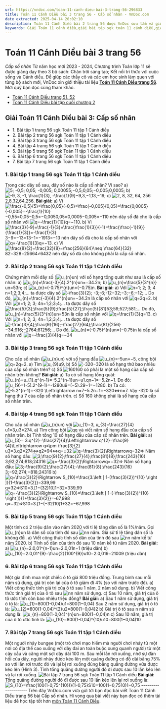```yaml
---
url: https://vndoc.com/toan-11-canh-dieu-bai-3-trang-56-296833
title: Toán 11 Cánh Diều bài 3 trang 56 - Cấp số nhân - VnDoc.com
date_extracted: 2025-04-14 20:02:10
description: Toán 11 Cánh Diều bài 2 trang 56 được VnDoc sưu tầm và giới thiệu với lời giải chi tiết, rõ ràng theo khung chương trình sách giáo khoa Toán 11 Cánh diều. Mời các em cùng tham khảo để nắm được nội dung bài học.
keywords: Giải Toán 11 cánh diều,giải bài tập sgk toán 11 cánh diều,giải bài tập toán lớp 11,toán 11 cánh diều trang 56,giải toán 11 bài cấp số nhân,hướng dẫn giải toán 11 trang 56,bài tập trang 56 toán lớp 11,bài tập cấp số nhân lớp 11
---
```


# Toán 11 Cánh Diều bài 3 trang 56
 _Cấp số nhân_
Từ năm học mới 2023 - 2024, Chương trình Toán lớp 11 sẽ được giảng dạy theo 3 bộ sách: Chân trời sáng tạo; Kết nối tri thức với cuộc sống và Cánh diều. Để giúp các thầy cô và các em học sinh làm quen với từng bộ sách mới, VnDoc xin giới thiệu tài liệu **[Toán 11 Cánh Diều trang 56](<https://vndoc.com/toan-11-canh-dieu-bai-3-trang-56-296833>)**. Mời quý bạn đọc cùng tham khảo.
  * [Toán 11 Cánh Diều trang 51, 52](<https://vndoc.com/toan-11-canh-dieu-bai-2-trang-51-52-296830>)
  * [Toán 11 Cánh Diều bài tập cuối chương 2](<https://vndoc.com/toan-11-canh-dieu-bai-tap-cuoi-chuong-2-296859>)

## Giải Toán 11 Cánh Diều bài 3: Cấp số nhân
  * 1\. Bài tập 1 trang 56 sgk Toán 11 tập 1 Cánh diều
  * 2\. Bài tập 2 trang 56 sgk Toán 11 tập 1 Cánh diều
  * 3\. Bài tập 3 trang 56 sgk Toán 11 tập 1 Cánh diều
  * 4\. Bài tập 4 trang 56 sgk Toán 11 tập 1 Cánh diều
  * 5\. Bài tập 5 trang 56 sgk Toán 11 tập 1 Cánh diều
  * 6\. Bài tập 6 trang 56 sgk Toán 11 tập 1 Cánh diều
  * 7\. Bài tập 7 trang 56 sgk Toán 11 tập 1 Cánh diều

### 1\. **Bài tập 1 trang 56 sgk Toán 11 tập 1 Cánh diều**
Trong các dãy số sau, dãy số nào là cấp số nhân? Vì sao?
a\) ![5; -0,5; 0,05; -0,005; 0,0005](https://i.vdoc.vn/data/image/blank.png)5;−0,5;0,05;−0,005;0,0005;
b\) ![-9, 3, -1, \\frac{1}{3}, -\\frac{1}{9}](https://i.vdoc.vn/data/image/blank.png)−9,3,−1,13,−19;
c\) ![2, 8, 32, 64, 256](https://i.vdoc.vn/data/image/blank.png)2,8,32,64,256.
**Bài giải:**
a\) Vì ![\\frac{-0,5}{5}=\\frac{0,05}{-0,5}=\\frac{-0,005}{0,05}=\\frac{0,0005}{-0,005}=-\\frac{1}{10}](https://i.vdoc.vn/data/image/blank.png)−0,55=0,05−0,5=−0,0050,05=0,0005−0,005=−110 nên dãy số đã cho là cấp số nhân với ![q=-\\frac{1}{10}](https://i.vdoc.vn/data/image/blank.png)q=−110.
b\) Vì ![\\frac{3}{-9}=\\frac{-1}{3}=\\frac{\\frac{1}{3}}{-1}=\\frac{\\frac{-1}{9}}{\\frac{1}{3}}=-\\frac{1}{3}](https://i.vdoc.vn/data/image/blank.png)3−9=−13=13−1=−1913=−13 nên dãy số đã cho là cấp số nhân với ![q=-\\frac{1}{3}](https://i.vdoc.vn/data/image/blank.png)q=−13.
c\) Vì ![\\frac{8}{2}=\\frac{32}{8}=\\frac{256}{64}\\neq \\frac{64}{32}](https://i.vdoc.vn/data/image/blank.png)82=328=25664≠6432 nên dãy số đã cho không phải là cấp số nhân.
### 2\. Bài tập 2 trang 56 sgk Toán 11 tập 1 Cánh diều
Chứng minh mỗi dãy số \(![u_{n}](https://i.vdoc.vn/data/image/blank.png)un\) với số hạng tổng quát như sau là cấp số nhân:
a\) ![u_{n}=\\frac{-3}{4}.2^{n}](https://i.vdoc.vn/data/image/blank.png)un=−34.2n;
b\) ![u_{n}=\\frac{5}{3^{n}}](https://i.vdoc.vn/data/image/blank.png)un=53n;
c\) ![u_{n}=\(-0.75\)^{n}](https://i.vdoc.vn/data/image/blank.png)un=\(−0.75\)n.
**Bài giải:**
a\) Với ![n=1; 2; 3; 4](https://i.vdoc.vn/data/image/blank.png)n=1;2;3;4;... ta được dãy số ![-\\frac{3}{2}; -3;-6;-12](https://i.vdoc.vn/data/image/blank.png)−32;−3;−6;−12;...
Do đó, ![u_{n}=\\frac{-3}{4}.2^{n}](https://i.vdoc.vn/data/image/blank.png)un=−34.2n là cấp số nhân với ![q=2](https://i.vdoc.vn/data/image/blank.png)q=2.
b\) Với ![n=1; 2; 3; 4](https://i.vdoc.vn/data/image/blank.png)n=1;2;3;4;... ta được dãy số ![\\frac{5}{3};\\frac{5}{9};\\frac{5}{27};\\frac{5}{81}](https://i.vdoc.vn/data/image/blank.png)53;59;527;581;...
Do đó, ![u_{n}=\\frac{5}{3^{n}}](https://i.vdoc.vn/data/image/blank.png)un=53n là cấp số nhân với ![q=\\frac{1}{3}](https://i.vdoc.vn/data/image/blank.png)q=13.
c\) Với ![n=1; 2; 3; 4](https://i.vdoc.vn/data/image/blank.png)n=1;2;3;4;... ta được dãy số ![-\\frac{3}{4};\\frac{9}{16};-\\frac{27}{64};\\frac{81}{256}](https://i.vdoc.vn/data/image/blank.png)−34;916;−2764;81256;...
Do đó, ![u_{n}=\(-0.75\)^{n}](https://i.vdoc.vn/data/image/blank.png)un=\(−0.75\)n là cấp số nhân với ![q=-\\frac{3}{4}](https://i.vdoc.vn/data/image/blank.png)q=−34
### 3\. Bài tập 3 trang 56 sgk Toán 11 tập 1 Cánh diều
Cho cấp số nhân \(![u_{n}](https://i.vdoc.vn/data/image/blank.png)un\) với số hạng đầu ![u_{n}=-5](https://i.vdoc.vn/data/image/blank.png)un=−5, công bội ![q=2](https://i.vdoc.vn/data/image/blank.png)q=2.
a\) Tìm ![u_{9}](https://i.vdoc.vn/data/image/blank.png)u9.
b\) Số ![-320](https://i.vdoc.vn/data/image/blank.png)−320 là số hạng thứ bao nhiêu của cấp số nhân trên?
c\) Số ![160](https://i.vdoc.vn/data/image/blank.png)160 có phải là một số hạng của cấp số nhân trên không?
**Bài giải:**
a\) Ta có số hạng tổng quát: ![u_{n}=u_{1}.q^{n-1}=-5.2^{n-1}](https://i.vdoc.vn/data/image/blank.png)un=u1.qn−1=−5.2n−1.
Do đó: ![u_{9}=\(-5\).2^{9-1}=-1280](https://i.vdoc.vn/data/image/blank.png)u9=\(−5\).29−1=−1280.
b\) Ta có: ![-5.2^{n-1}=-320 \\Leftrightarrow n=7](https://i.vdoc.vn/data/image/blank.png)−5.2n−1=−320⇔n=7. Vậy -320 là số hạng thứ 7 của cấp số nhân trên.
c\) Số 160 không phải là số hạng của cấp số nhân trên.
### 4\. Bài tập 4 trang 56 sgk Toán 11 tập 1 Cánh diều
Cho cấp số nhân \(![u_{n}](https://i.vdoc.vn/data/image/blank.png)un\) với ![u_{1}=3, u_{3}=\\frac{27}{4}](https://i.vdoc.vn/data/image/blank.png)u1=3,u3=274.
a\) Tìm công bội ![q](https://i.vdoc.vn/data/image/blank.png)q và viết năm số hạng đầu của cấp số nhân trên.
b\) Tính tổng 10 số hạng đầu của cấp số nhân trên.
**Bài giải:**
a\) ![u_{3}= 3.q^{2}=\\frac{27}{4}\\Leftrightarrow q^{2}=\\frac{9}{4}\\Leftrightarrow q=\\pm \\frac{3}{2}](https://i.vdoc.vn/data/image/blank.png)u3=3.q2=274⇔q2=94⇔q=±32
![q=\\frac{3}{2}\\Rightarrow](https://i.vdoc.vn/data/image/blank.png)q=32⇒ Năm số hạng đầu: ![3;\\frac{9}{2};\\frac{27}{4};\\frac{81}{8};\\frac{243}{16}](https://i.vdoc.vn/data/image/blank.png)3;92;274;818;24316
![q=-\\frac{3}{2}\\Rightarrow](https://i.vdoc.vn/data/image/blank.png)q=−32⇒ Năm số hạng đầu: ![3;-\\frac{9}{2};\\frac{27}{4};-\\frac{81}{8};\\frac{243}{16}](https://i.vdoc.vn/data/image/blank.png)3;−92;274;−818;24316
b\) ![q=\\frac{3}{2}\\Rightarrow S_{10}=\\frac{3.\\left \[ 1-\(\\frac{3}{2}\)^{10} \\right \]}{1-\\frac{3}{2}}=339,99](https://i.vdoc.vn/data/image/blank.png)q=32⇒S10=3.\[1−\(32\)10\]1−32=339,99
![q=-\\frac{3}{2}\\Rightarrow S_{10}=\\frac{3.\\left \[ 1-\(-\\frac{3}{2}\)^{10} \\right \]}{1+\\frac{3}{2}}=-67,998](https://i.vdoc.vn/data/image/blank.png)q=−32⇒S10=3.\[1−\(−32\)10\]1+32=−67,998
### 5\. Bài tập 5 trang 56 sgk Toán 11 tập 1 Cánh diều
Một tỉnh có 2 triệu dân vào năm 2020 với tỉ lệ tăng dân số là 1%/năm. Gọi ![u_{n}](https://i.vdoc.vn/data/image/blank.png)un là dân số của tỉnh đó sau ![n](https://i.vdoc.vn/data/image/blank.png)n năm. Giả sử tỉ lệ tăng dân số là không đổi.
a\) Viết công thức tính số dân của tỉnh đó sau ![n](https://i.vdoc.vn/data/image/blank.png)n năm kể từ năm 2020.
b\) Tính số dân của tỉnh đó sau 10 năm kể từ năm 2020.
**Bài giải:**
a\) ![u_{n}=2.0,01^{n-1}](https://i.vdoc.vn/data/image/blank.png)un=2.0,01n−1 \(triệu dân\)
b\) ![u_{10}=2.0,01^{9}=\\frac{2}{100^{9}}](https://i.vdoc.vn/data/image/blank.png)u10=2.0,019=21009 \(triệu dân\)
### 6\. **Bài tập 6 trang 56 sgk Toán 11 tập 1 Cánh diều**
Một gia đình mua một chiếc ô tô giá 800 triệu đồng. Trung bình sau mỗi năm sử dụng, giá trị còn lại của ô tô giảm đi 4% \(so với năm trước đó\).
a\) Viết công thức tính giá trị của ô tô sau 1 năm, 2 năm sử dụng.
b\) Viết công thức tính giá trị của ô tô sau ![n](https://i.vdoc.vn/data/image/blank.png)n năm sử dụng.
c\) Sau 10 năm, giá trị của ô tô ước tính còn bao nhiêu triệu đồng?
**Bài giải:**
a\) Sau 1 năm sử dụng, giá trị ô tô là: ![u_{1}=800\(1-0,04\)](https://i.vdoc.vn/data/image/blank.png)u1=800\(1−0,04\)
Sau 2 năm sử dụng, giá trị ô tô là: ![u_{2}=800\(1-0,04\)^{2}](https://i.vdoc.vn/data/image/blank.png)u2=800\(1−0,04\)2
b\) Giá trị ô tô sau n năm sử dụng là: ![u_{n}=800\(1-0,04\)^{n}](https://i.vdoc.vn/data/image/blank.png)un=800\(1−0,04\)n
c\) Sau 10 năm, giá trị của ô tô ước tính là: ![u_{10}=800\(1-0,04\)^{10}](https://i.vdoc.vn/data/image/blank.png)u10=800\(1−0,04\)10
### 7\. **Bài tập 7 trang 56 sgk Toán 11 tập 1 Cánh diều**
Một người nhảy bungee \(một trò chơi mạo hiểm mà người chơi nhảy từ một nơi có địa thế cao xuống với dây đai an toàn buộc xung quanh người\) từ một cây cầu và căng một sợi dây dài 100 m. Sau mỗi lần rơi xuống, nhờ sự đàn hồi của dây, người nhảy được kéo lên một quãng đường có độ dài bằng 75% so với lần rơi trước đó và lại bị rơi xuống đúng bằng quãng đường vừa được kéo lên \(Hình 3\). Tính tổng quãng đường người đó đi được sau 10 lần kéo lên và lại rơi xuống.
![Bài tập 7 trang 56 sgk Toán 11 tập 1 Cánh diều](https://i.vdoc.vn/data/image/2023/05/12/giai-toan-11-canh-dieu-bai-3-trang-56-1.jpg)
**Bài giải:**
Tổng quãng đường người đó đi được sau 10 lần kéo lên lại rơi xuống là: ![S_{10}=\\frac{100\(1-0,75^{10}\)}{1-0,75}](https://i.vdoc.vn/data/image/blank.png)S10=100\(1−0,7510\)1−0,75
\--------------------
Trên đây VnDoc.com vừa gửi tới bạn đọc bài viết Toán 11 Cánh Diều trang 56 bài Cấp số nhân. Hi vọng qua bài viết này bạn đọc có thêm tài liệu để học tập tốt hơn [môn Toán 11 Cánh Diều](<https://vndoc.com/toan-11-canh-dieu>).
